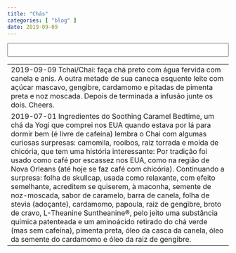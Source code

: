 ```yaml
---
title: "Chás"
categories: [ "blog" ]
date: 2019-09-09
---
```

<script src="/js/jquery.min.js"></script>
<script src="/js/list.js"></script>

<table class="sortable">
<input type="text" name="filter" value="" id="filter" style="width: 100%; font-size: 22px;" title=""/><span name="results" id="results"></span>
<tr><td>2019-09-09 Tchai/Chai: faça chá preto com água fervida com canela e anis. A outra metade de sua caneca esquente leite com açúcar mascavo, gengibre, cardamomo e pitadas de pimenta preta e noz moscada. Depois de terminada a infusão junte os dois. Cheers.</td></tr>
<tr><td>2019-07-01 Ingredientes do Soothing Caramel Bedtime, um chá da Yogi que comprei nos EUA quando estava por lá para dormir bem (é livre de cafeína) lembra o Chai com algumas curiosas surpresas: camomila, rooibos, raiz torrada e moída de chicória, que tem uma história interessante: Por tradição foi usado como café por escassez nos EUA, como na região de Nova Orleans (até hoje se faz café com chicória). Continuando a surpresa: folha de skullcap, usada como relaxante, com efeito semelhante, acreditem se quiserem, à maconha, semente de noz-moscada, sabor de caramelo, barra de canela, folha de stevia (adoçante), cardamomo, papoula, raiz de gengibre, broto de cravo, L-Theanine Suntheanine®, pelo jeito uma substância química patenteada e um aminoácido retirado do chá verde (mas sem cafeína), pimenta preta, óleo da casca da canela, óleo da semente do cardamomo e óleo da raiz de gengibre.</td></tr>
</table>
